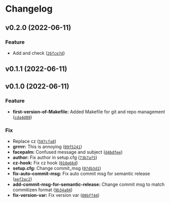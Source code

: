 # Changelog

<!--next-version-placeholder-->

## v0.2.0 (2022-06-11)

### Feature

* Add and check ([`26fce7d`](https://github.com/jam82/test-release/commit/26fce7d2e7b7cb0790be852f7c4ac189abaa10fc))

## v0.1.1 (2022-06-11)

## v0.1.0 (2022-06-11)

### Feature

* **first-version-of-Makefile:** Added Makefile for git and repo management ([`cda4d89`](https://github.com/jam82/test-release/commit/cda4d89fb22a1db8d425851da490d42f0570864c))

### Fix

* Replace cz ([`587cfa8`](https://github.com/jam82/test-release/commit/587cfa8cfa2ba8c2954dbd1567fde798ee0fb523))
* **grrrrr:** This is annoying ([`09f5241`](https://github.com/jam82/test-release/commit/09f52415ec603296ba5fee84dd53d00f4b99763b))
* **facepalm:** Confused message and subject ([`d4bdfee`](https://github.com/jam82/test-release/commit/d4bdfee69a476ffb5a2655e0ef2b7d4e6704e952))
* **author:** Fix author in setup.cfg ([`73b7af5`](https://github.com/jam82/test-release/commit/73b7af532010c6146bcfad9dd6c62171db9887de))
* **cz-hook:** Fix cz hook ([`010e66d`](https://github.com/jam82/test-release/commit/010e66df6f517cc71fabd2efc96a6b5745f16a28))
* **setup.cfg:** Change commit_msg ([`07db3d1`](https://github.com/jam82/test-release/commit/07db3d11411aa06648998ff77ad66ffd623e6684))
* **fix-auto-commit-msg:** Fix auto commit msg for semantic release ([`eef2ac2`](https://github.com/jam82/test-release/commit/eef2ac26c64e773da02e65f20776bfc76f0a2a27))
* **add-commit-msg-for-semantic-release:** Change commit msg to match commitizen format ([`9b34a04`](https://github.com/jam82/test-release/commit/9b34a0496877ed206a2e5ad4cf3b2143c8fed9f2))
* **fix-version-var:** Fix version var ([`08bff44`](https://github.com/jam82/test-release/commit/08bff44ed87c84a49936344742c305cf28fe02b1))
